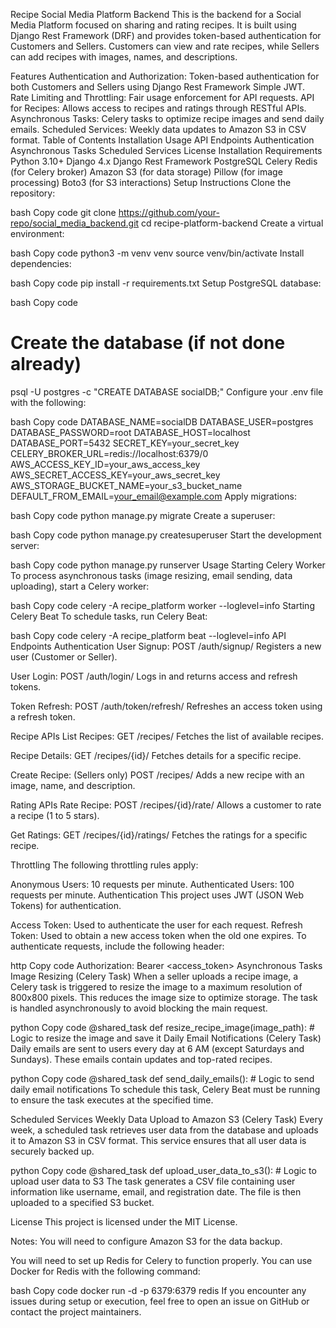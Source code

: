 Recipe Social Media Platform Backend
This is the backend for a Social Media Platform focused on sharing and rating recipes. It is built using Django Rest Framework (DRF) and provides token-based authentication for Customers and Sellers. Customers can view and rate recipes, while Sellers can add recipes with images, names, and descriptions.

Features
Authentication and Authorization: Token-based authentication for both Customers and Sellers using Django Rest Framework Simple JWT.
Rate Limiting and Throttling: Fair usage enforcement for API requests.
API for Recipes: Allows access to recipes and ratings through RESTful APIs.
Asynchronous Tasks: Celery tasks to optimize recipe images and send daily emails.
Scheduled Services: Weekly data updates to Amazon S3 in CSV format.
Table of Contents
Installation
Usage
API Endpoints
Authentication
Asynchronous Tasks
Scheduled Services
License
Installation
Requirements
Python 3.10+
Django 4.x
Django Rest Framework
PostgreSQL
Celery
Redis (for Celery broker)
Amazon S3 (for data storage)
Pillow (for image processing)
Boto3 (for S3 interactions)
Setup Instructions
Clone the repository:

bash
Copy code
git clone https://github.com/your-repo/social_media_backend.git
cd recipe-platform-backend
Create a virtual environment:

bash
Copy code
python3 -m venv venv
source venv/bin/activate
Install dependencies:

bash
Copy code
pip install -r requirements.txt
Setup PostgreSQL database:

bash
Copy code
# Create the database (if not done already)
psql -U postgres -c "CREATE DATABASE socialDB;"
Configure your .env file with the following:

bash
Copy code
DATABASE_NAME=socialDB
DATABASE_USER=postgres
DATABASE_PASSWORD=root
DATABASE_HOST=localhost
DATABASE_PORT=5432
SECRET_KEY=your_secret_key
CELERY_BROKER_URL=redis://localhost:6379/0
AWS_ACCESS_KEY_ID=your_aws_access_key
AWS_SECRET_ACCESS_KEY=your_aws_secret_key
AWS_STORAGE_BUCKET_NAME=your_s3_bucket_name
DEFAULT_FROM_EMAIL=your_email@example.com
Apply migrations:

bash
Copy code
python manage.py migrate
Create a superuser:

bash
Copy code
python manage.py createsuperuser
Start the development server:

bash
Copy code
python manage.py runserver
Usage
Starting Celery Worker
To process asynchronous tasks (image resizing, email sending, data uploading), start a Celery worker:

bash
Copy code
celery -A recipe_platform worker --loglevel=info
Starting Celery Beat
To schedule tasks, run Celery Beat:

bash
Copy code
celery -A recipe_platform beat --loglevel=info
API Endpoints
Authentication
User Signup:
POST /auth/signup/
Registers a new user (Customer or Seller).

User Login:
POST /auth/login/
Logs in and returns access and refresh tokens.

Token Refresh:
POST /auth/token/refresh/
Refreshes an access token using a refresh token.

Recipe APIs
List Recipes:
GET /recipes/
Fetches the list of available recipes.

Recipe Details:
GET /recipes/{id}/
Fetches details for a specific recipe.

Create Recipe: (Sellers only)
POST /recipes/
Adds a new recipe with an image, name, and description.

Rating APIs
Rate Recipe:
POST /recipes/{id}/rate/
Allows a customer to rate a recipe (1 to 5 stars).

Get Ratings:
GET /recipes/{id}/ratings/
Fetches the ratings for a specific recipe.

Throttling
The following throttling rules apply:

Anonymous Users: 10 requests per minute.
Authenticated Users: 100 requests per minute.
Authentication
This project uses JWT (JSON Web Tokens) for authentication.

Access Token: Used to authenticate the user for each request.
Refresh Token: Used to obtain a new access token when the old one expires.
To authenticate requests, include the following header:

http
Copy code
Authorization: Bearer <access_token>
Asynchronous Tasks
Image Resizing (Celery Task)
When a seller uploads a recipe image, a Celery task is triggered to resize the image to a maximum resolution of 800x800 pixels. This reduces the image size to optimize storage. The task is handled asynchronously to avoid blocking the main request.

python
Copy code
@shared_task
def resize_recipe_image(image_path):
    # Logic to resize the image and save it
Daily Email Notifications (Celery Task)
Daily emails are sent to users every day at 6 AM (except Saturdays and Sundays). These emails contain updates and top-rated recipes.

python
Copy code
@shared_task
def send_daily_emails():
    # Logic to send daily email notifications
To schedule this task, Celery Beat must be running to ensure the task executes at the specified time.

Scheduled Services
Weekly Data Upload to Amazon S3 (Celery Task)
Every week, a scheduled task retrieves user data from the database and uploads it to Amazon S3 in CSV format. This service ensures that all user data is securely backed up.

python
Copy code
@shared_task
def upload_user_data_to_s3():
    # Logic to upload user data to S3
The task generates a CSV file containing user information like username, email, and registration date. The file is then uploaded to a specified S3 bucket.

License
This project is licensed under the MIT License.

Notes:
You will need to configure Amazon S3 for the data backup.

You will need to set up Redis for Celery to function properly. You can use Docker for Redis with the following command:

bash
Copy code
docker run -d -p 6379:6379 redis
If you encounter any issues during setup or execution, feel free to open an issue on GitHub or contact the project maintainers.